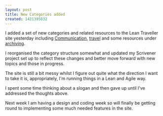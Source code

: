 ```yaml
---
layout: post
title: New Categories added
created: 1421395032
---
```

I added a set of new categories and related resources to the Lean Traveller site yesterday including [Communication](http://theleantraveller.com/communication), [travel](http://theleantraveller.com/travel) and some resources under [archiving](http://theleantraveller.com/archiving).

I reorganised the category structure somewhat and updated my Scrivener project set up to reflect these changes and better move forward with new topics and those in progress.

The site is still a bit messy whilst I figure out quite what the direction I want to take it is, appropriately, I'm running things in a Lean and Agile way.

I spent some time thinking about a slogan and then gave up until I've addressed the thoughts above.

Next week I am having a design and coding week so will finally be getting round to implementing some much needed features in the site.
